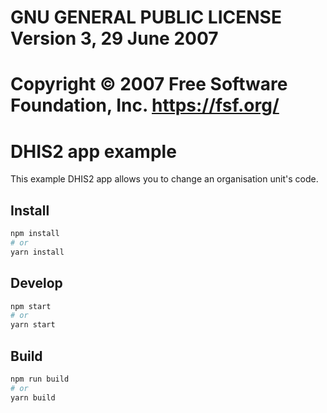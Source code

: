 # GNU GENERAL PUBLIC LICENSE Version 3, 29 June 2007
# Copyright © 2007 Free Software Foundation, Inc. <https://fsf.org/>

# DHIS2 app example
This example DHIS2 app allows you to change an organisation unit's code.

## Install
```bash
npm install
# or
yarn install
```

## Develop
```bash
npm start
# or
yarn start
```

## Build
```bash
npm run build
# or
yarn build
```